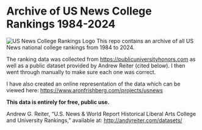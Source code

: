 # Archive of US News College Rankings 1984-2024
![US News College Rankings Logo](https://www.readingeagle.com/wp-content/uploads/migration/2020/09/053ef699bf1c777d88e807ad5212ede3.jpg?w=1024)
This repo contains an archive of all US News national college rankings from 1984 to 2024.

The ranking data was collected from https://publicuniversityhonors.com as well as a public dataset provided by Andrew Reiter (cited below).  I then went through manually to make sure each one was correct.

I have also created an online representation of the data which can be viewed here: https://www.aronfrishberg.com/projects/usnews

**This data is entirely for free, public use.**

Andrew G. Reiter, “U.S. News & World Report Historical Liberal Arts College and University Rankings,” available at: http://andyreiter.com/datasets/
